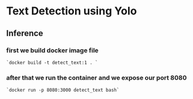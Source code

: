 # Text Detection using Yolo 

## Inference 
### first we build docker image file 
    `docker build -t detect_text:1 . `
### after that we run the container and we expose our port 8080
    `docker run -p 8080:3000 detect_text bash`